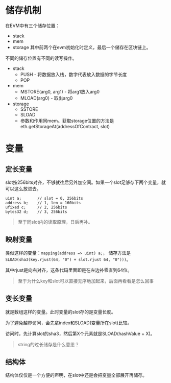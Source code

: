 # 储存机制
在EVM中有三个储存位置：
* stack
* mem
* storage
其中前两个在evm初始化时定义，最后一个储存在区块链上。

不同的储存位置有不同的读写操作。
* stack
   * PUSH - 将数据放入栈，数字代表放入数据的字节长度
   * POP
* mem
   * MSTORE(arg0, arg1) - 将arg1放入arg0
   * MLOAD(arg0) - 取出arg0
* storage
   * SSTORE
   * SLOAD
   * 参数和作用同mem。获取storage位置的方法是eth.getStorageAt(addressOfContract, slot)

# 变量
## 定长变量
slot按256bits对齐，不够就往后另外加空间。如果一个slot足够存下两个变量，就可以这么放进去。

```
uint a;       // slot = 0, 256bits
address b;    // 1, len = 160bits
ufixed c;     // 2, 256bits
bytes32 d;    // 3, 256bits
```
> 至于同slot内的读取原理，日后再补。

## 映射变量
类似这样的变量：`mapping(address => uint) a;`，
储存方法是`SLOAD(sha3(key.rjust(64, "0") + slot.rjust 64, "0")))`。

其中rjust是向右对齐，这条代码里面即是在左边补零直到64位。

> 至于为什么key和slot可以直接无序地加起来，后面再看看是怎么回事

## 变长变量
就是数组这样的变量。此时变量的slot存的是变量长度。

为了避免越界访问，会先拿index和SLOAD(变量所在slot)比较。

访问时，先计算slot的sha3，然后第X个元素就是SLOAD(hashValue + X)。

> string的过长储存是什么意思？

## 结构体
结构体仅仅是一个方便的声明，在slot中还是会把变量全部展开再储存。

#
